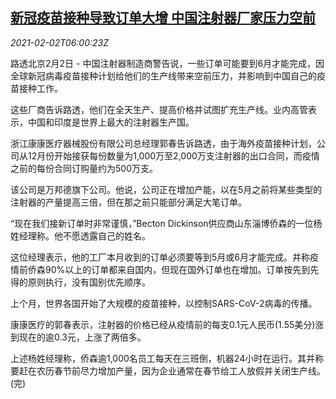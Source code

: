 <!--1612247007000-->
[新冠疫苗接种导致订单大增 中国注射器厂家压力空前](https://cn.reuters.com/article/china-covid-vaccine-sryinge-0202-idCNKBS2A20GX)
------

<div><i>2021-02-02T06:00:23Z</i></div><p>路透北京2月2日 - 中国注射器制造商警告说，一些订单可能要到6月才能完成，因全球新冠病毒疫苗接种计划给他们的生产线带来空前压力，并影响到中国自己的疫苗接种工作。</p><p>这些厂商告诉路透，他们在全天生产、提高价格并试图扩充生产线。业内高管表示，中国和印度是世界上最大的注射器生产国。</p><p>浙江康康医疗器械股份有限公司总经理郭春告诉路透，由于海外疫苗接种计划，公司从12月份开始接获每份数量为1,000万至2,000万支注射器的出口合同，而疫情之前的每份合同订购量约为500万支。</p><p>该公司是万邦德旗下公司。他说，公司正在增加产能，以在5月之前将某些类型的注射器的产量提高三倍，但在那之前只能部分满足大笔订单。</p><p>“现在我们接新订单时非常谨慎，”Becton Dickinson供应商山东淄博侨森的一位杨姓经理称。他不愿透露自己的姓名。</p><p>这位经理表示，他的工厂本月收到的订单必须要等到5月或6月才能完成。并称疫情前侨森90%以上的订单都来自国内，但现在国外订单也在增加。订单按先到先得的原则执行，没有国别优先顺序。</p><p>上个月，世界各国开始了大规模的疫苗接种，以控制SARS-CoV-2病毒的传播。</p><p>康康医疗的郭春表示，注射器的价格已经从疫情前的每支0.1元人民币(1.55美分)涨到现在的逾0.3元，上涨了两倍多。</p><p>上述杨姓经理称，侨森逾1,000名员工每天在三班倒，机器24小时在运行。其并称要赶在农历春节前尽力增加产量，因为企业通常在春节给工人放假并关闭生产线。(完)</p>
